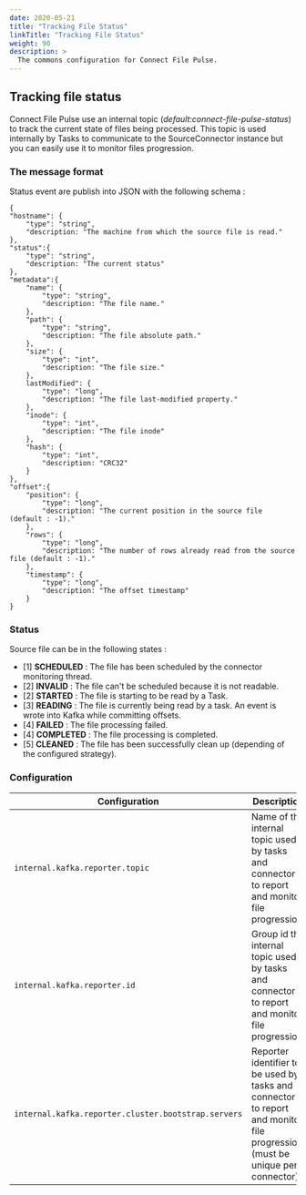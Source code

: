 ```yaml
---
date: 2020-05-21
title: "Tracking File Status"
linkTitle: "Tracking File Status"
weight: 90
description: >
  The commons configuration for Connect File Pulse.
---
```



## Tracking file status

Connect File Pulse use an internal topic (*default:connect-file-pulse-status*) to track the current state of files being processed.
This topic is used internally by Tasks to communicate to the SourceConnector instance but you can easily use it to monitor files progression.

### The message format
Status event are publish into JSON with the following schema :

```
{
"hostname": {
    "type": "string",
    "description: "The machine from which the source file is read."
},
"status":{
    "type": "string",
    "description: "The current status"
},
"metadata":{
    "name": {
        "type": "string",
        "description: "The file name."
    },
    "path": {
        "type": "string",
        "description: "The file absolute path."
    },
    "size": {
        "type": "int",
        "description: "The file size."
    },
    lastModified": {
        "type": "long",
        "description: "The file last-modified property."
    },
    "inode": {
        "type": "int",
        "description: "The file inode"
    },
    "hash": {
        "type": "int",
        "description: "CRC32"
    }
},
"offset":{
    "position": {
        "type": "long",
        "description: "The current position in the source file (default : -1)."
    },
    "rows": {
        "type": "long",
        "description: "The number of rows already read from the source file (default : -1)."
    },
    "timestamp": {
        "type": "long",
        "description: "The offset timestamp"
    }
}
```

### Status

Source file can be in the following states :

* \[1\] **SCHEDULED** :  The file has been scheduled by the connector monitoring thread.
* \[2\] **INVALID** :  The file can't be scheduled because it is not readable.
* \[2\] **STARTED** : The file is starting to be read by a Task.
* \[3\] **READING** : The file is currently being read by a task. An event is wrote into Kafka while committing offsets.
* \[4\] **FAILED** : The file processing failed.
* \[4\] **COMPLETED** : The file processing is completed.
* \[5\] **CLEANED** :  The file has been successfully clean up (depending of the configured strategy).

### Configuration

| Configuration |   Description |   Type    |   Default |   Importance  |
| --------------| --------------|-----------| --------- | ------------- |
|`internal.kafka.reporter.topic` | Name of the internal topic used by tasks and connector to report and monitor file progression. | class | *connect-file-pulse-status* | high |
|`internal.kafka.reporter.id` | Group id the internal topic used by tasks and connector to report and monitor file progression | string | *-* | high |
|`internal.kafka.reporter.cluster.bootstrap.servers` | Reporter identifier to be used by tasks and connector to report and monitor file progression (must be unique per connector). | string | *-* | high |
